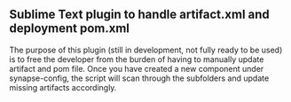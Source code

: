Sublime Text plugin to handle artifact.xml and deployment pom.xml
---------------------------------------------------

The purpose of this plugin (still in development, not fully ready to be used) is to free the developer from the burden of having to manually update artifact and pom file. Once you have created a new component under synapse-config, the script will scan through the subfolders and update missing artifacts accordingly.
